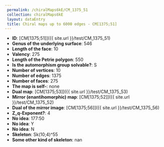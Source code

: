 ```yaml
--- 
 permalink: /chiralMaps6kE/CM_1375_51 
 collection: chiralMaps6kE
 layout: dataEntry
 title: Chiral maps up to 6000 edges - CM[1375;51]
---
```


- **ID**: [CM[1375;51]]({{ site.url }}/test/CM_1375_51)
- **Genus of the underlying surface**: 546
- **Length of the face**: 10
- **Valency**: 275
- **Length of the Petrie polygon**: 550
- **Is the automorphism group solvable?**: S
- **Number of vertices**: 10
- **Number of edges**: 1375
- **Number of faces**: 275
- **The map is self-**: none
- **Dual map**: [CM[1375;53]]({{ site.url }}/test/CM_1375_53)
- **Mirror (enantihomorphic) map**: [CM[1375;52]]({{ site.url }}/test/CM_1375_52)
- **Dual of the mirror image**: [CM[1375;56]]({{ site.url }}/test/CM_1375_56)
- **Z_q-Exponent?**: 4
- **No idea**:  177:50
- **No idea**: Y
- **No idea**: N
- **Skeleton**: Sk(10;4)^55
- **Some other kind of skeleton**: nan
